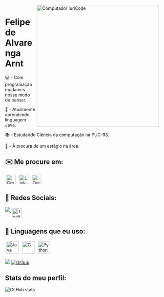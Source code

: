 
<img src="https://raw.githubusercontent.com/MicaelliMedeiros/micaellimedeiros/master/image/computer-illustration.png" width="400px" align="right" alt="Computador iuriCode"/>

<h1> Felipe de Alvarenga Arnt </h1>

<p>💻 - Com programação mudamos nosso modo de pensar.<p>

<p>🌱 - Atualmente aprendendo linguagem Java.</p>

<p>📚 - Estudando Ciência da computação na PUC-RS.</p>

<p>💬 - À procura de um estágio na área. </p>

## ✉️ Me procure em:

<p align="left">
 <a href="lipe.arnt@gmail.com" target="_blank" rel="noopener noreferrer"> <img src="https://img.shields.io/badge/Gmail-D14836?style=for-the-badge&logo=gmail&logoColor=white" alt="Gmail" height="30" style="vertical-align:top; margin:4px"><a/>
 <a href="https://www.linkedin.com/in/felipe-arnt-a81604236/" target="_blank" rel="noopener noreferrer"> <img src="https://img.shields.io/badge/-LinkedIn-%230077B5?style=for-the-badge&logo=linkedin&logoColor=white" alt="Linkedin" height="30" style="vertical-align:top; margin:4px"></a>
 <a href="mailto:felipe.arnt@edu.pucrs.br"> <img src="https://img.shields.io/badge/Microsoft_Outlook-0078D4?style=for-the-badge&logo=microsoft-outlook&logoColor=white" alt="Outlook" height="30" style="vertical-align:top; margin:4px"></a>
 
## 📳 Redes Sociais:
 <p align="left">
 <a href="https://www.instagram.com/lipe_arnt1/" target="_blank" rel="noopeber noreferrer"> <img src="https://img.shields.io/badge/Instagram-E4405F?style=for-the-badge&logo=instagram&logoColor=white">
  <a href="https://twitter.com/lipearnt" target="_blank" rel="noopener noreferrer"> <img src="https://img.shields.io/badge/Twitter-1DA1F2?style=for-the-badge&logo=twitter&logoColor=white" alt="Twitter" height="30" style="vertical-align:top; margin:4px"> </a>

<br />

## 🧰 Linguagens que eu uso:
<p align="left">
<img src="https://img.shields.io/badge/Java-ED8B00?style=for-the-badge&logo=java&logoColor=white" alt="Java" height="40" style="vertical-align:top; margin:4px">
<img src="https://img.shields.io/badge/C-00599C?style=for-the-badge&logo=c&logoColor=white" alt="C" height="40" style="vertical-align:top; margin:4px">
<img src="https://img.shields.io/badge/Python-14354C?style=for-the-badge&logo=python&logoColor=white" alt="Python" height="40" style="vertical-align:top; margin:4px">
</p>

![](https://visitor-badge.laobi.icu/badge?page_id=felipearnt.felipearnt)
[![Github](https://img.shields.io/github/followers/felipearnt?label=Follow&style=social)](https://github.com/felipearnt)

## Stats do meu perfil:
![GitHub stats](https://github-readme-stats.vercel.app/api?username=felipearnt&show_icons=true&theme=tokyonight)



&nbsp; &nbsp;


<h1></h1>
</div>
